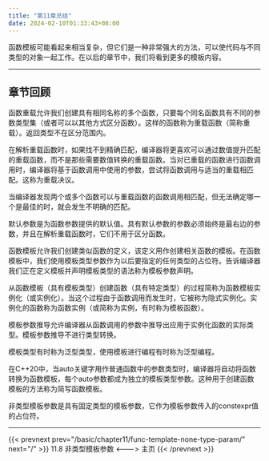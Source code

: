 ```yaml
---
title: "第11章总结"
date: 2024-02-10T01:33:43+08:00
---
```


函数模板可能看起来相当复杂，但它们是一种非常强大的方法，可以使代码与不同类型的对象一起工作。在以后的章节中，我们将看到更多的模板内容。

***
## 章节回顾

函数重载允许我们创建具有相同名称的多个函数，只要每个同名函数具有不同的参数类型集（或者可以以其他方式区分函数）。这样的函数称为重载函数（简称重载）。返回类型不在区分范围内。

在解析重载函数时，如果找不到精确匹配，编译器将更喜欢可以通过数值提升匹配的重载函数，而不是那些需要数值转换的重载函数。当对已重载的函数进行函数调用时，编译器将基于函数调用中使用的参数，尝试将函数调用与适当的重载相匹配。这称为重载决议。

当编译器发现两个或多个函数可以与重载函数的函数调用相匹配，但无法确定哪一个是最佳的时，就会发生不明确的匹配。

默认参数是为函数参数提供的默认值。具有默认参数的参数必须始终是最右边的参数，并且在解析重载函数时，它们不用于区分函数。

函数模板允许我们创建类似函数的定义，该定义用作创建相关函数的模板。在函数模板中，我们使用模板类型参数作为以后要指定的任何类型的占位符。告诉编译器我们正在定义模板并声明模板类型的语法称为模板参数声明。

从函数模板（具有模板类型）创建函数（具有特定类型）的过程简称为函数模板实例化（或实例化）。当这个过程由于函数调用而发生时，它被称为隐式实例化。实例化的函数称为函数实例（或简称为实例，有时称为模板函数）。

模板参数推导允许编译器从函数调用的参数中推导出应用于实例化函数的实际类型。模板参数推导不进行类型转换。

模板类型有时称为泛型类型，使用模板进行编程有时称为泛型编程。

在C++20中，当auto关键字用作普通函数中的参数类型时，编译器将自动将函数转换为函数模板，每个auto参数都成为独立的模板类型参数。这种用于创建函数模板的方法称为简写函数模板。

非类型模板参数是具有固定类型的模板参数，它作为模板参数传入的constexpr值的占位符。

***

{{< prevnext prev="/basic/chapter11/func-template-none-type-param/" next="/" >}}
11.8 非类型模板参数
<--->
主页
{{< /prevnext >}}
